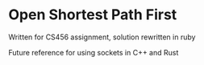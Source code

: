 Open Shortest Path First
=========================

Written for CS456 assignment, solution rewritten in ruby

Future reference for using sockets in C++ and Rust
